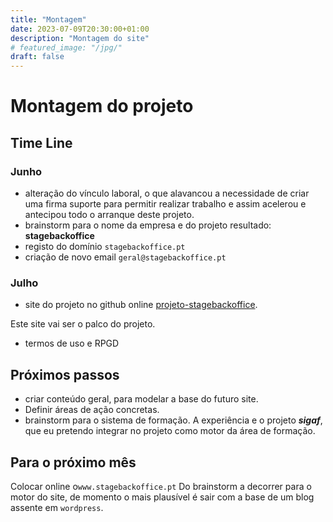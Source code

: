 ```yaml
---
title: "Montagem"
date: 2023-07-09T20:30:00+01:00
description: "Montagem do site"
# featured_image: "/jpg/"
draft: false
---
```

# Montagem do projeto
## Time Line

### Junho
- alteração do vínculo laboral, o que alavancou a necessidade de criar uma firma suporte para permitir realizar trabalho e assim acelerou e antecipou todo o arranque deste projeto.
- brainstorm para o nome da empresa e do projeto
resultado: **stagebackoffice**
- registo do domínio `stagebackoffice.pt`
- criação de novo email `geral@stagebackoffice.pt`
### Julho
- site do projeto no github online [projeto-stagebackoffice](https://stagebackoffice.github.io/).

Este site vai ser o palco do projeto.

- termos de uso e RPGD


## Próximos passos
- criar conteúdo geral, para modelar a base do futuro site.
- Definir áreas de ação concretas.
- brainstorm para o sistema de formação. A experiência e o projeto ***sigaf***, que eu pretendo integrar no projeto como motor da área de formação.
## Para o próximo mês
Colocar online o`www.stagebackoffice.pt`
Do brainstorm a decorrer para o motor do site, de momento o mais plausível é sair com a base de um blog assente em `wordpress`.

